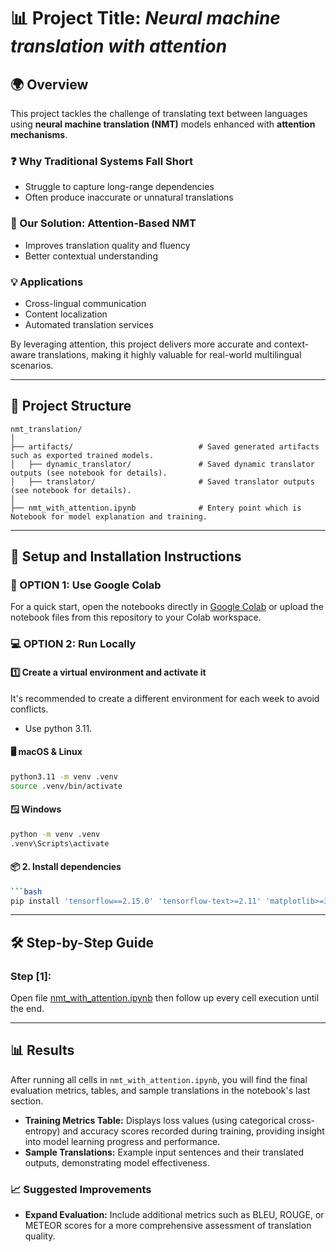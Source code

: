# 📊 Project Title: *Neural machine translation with attention*

## 🌍 Overview

This project tackles the challenge of translating text between languages using **neural machine translation (NMT)** models enhanced with **attention mechanisms**. 

### ❓ Why Traditional Systems Fall Short
- Struggle to capture long-range dependencies
- Often produce inaccurate or unnatural translations

### 🚀 Our Solution: Attention-Based NMT
- Improves translation quality and fluency
- Better contextual understanding

### 💡 Applications
- Cross-lingual communication
- Content localization
- Automated translation services

By leveraging attention, this project delivers more accurate and context-aware translations, making it highly valuable for real-world multilingual scenarios.

---

## 📁 Project Structure


```
nmt_translation/
│
├── artifacts/                            # Saved generated artifacts such as exported trained models.
│   ├── dynamic_translator/               # Saved dynamic translator outputs (see notebook for details).
│   ├── translator/                       # Saved translator outputs (see notebook for details).
│
├── nmt_with_attention.ipynb              # Entery point which is Notebook for model explanation and training.
```

---

## 🔧 Setup and Installation Instructions

### 🚀 OPTION 1: Use Google Colab

For a quick start, open the notebooks directly in [Google Colab](https://colab.research.google.com/) or upload the notebook files from this repository to your Colab workspace.

### 💻 OPTION 2: Run Locally

#### 1️⃣ Create a virtual environment and activate it

It's recommended to create a different environment for each week to avoid conflicts.

* Use python 3.11.

#### 🖥️ macOS & Linux

```bash
python3.11 -m venv .venv
source .venv/bin/activate
```

#### 🪟 Windows

```bash
python -m venv .venv
.venv\Scripts\activate
```

#### 📦 2. Install dependencies

```bash
```bash
pip install 'tensorflow==2.15.0' 'tensorflow-text>=2.11' 'matplotlib>=3.7.0' 'einops==0.6.0'
```

---

## 🛠️ Step-by-Step Guide


### Step [1]:

Open file [nmt_with_attention.ipynb](nmt_with_attention.ipynb) then follow up every cell execution until the end.

---

## 📊 Results

After running all cells in `nmt_with_attention.ipynb`, you will find the final evaluation metrics, tables, and sample translations in the notebook's last section. 

- **Training Metrics Table:** Displays loss values (using categorical cross-entropy) and accuracy scores recorded during training, providing insight into model learning progress and performance.
- **Sample Translations:** Example input sentences and their translated outputs, demonstrating model effectiveness.


### 📈 Suggested Improvements

- **Expand Evaluation:** Include additional metrics such as BLEU, ROUGE, or METEOR scores for a more comprehensive assessment of translation quality.


